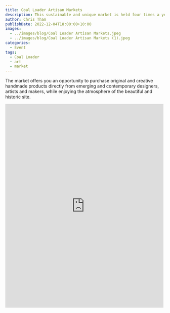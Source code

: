 ```yaml
---
title: Coal Loader Artisan Markets
description: This sustainable and unique market is held four times a year
author: Chris Tham
publishDate: 2022-12-04T18:00:00+10:00
images:
  - ../images/blog/Coal Loader Artisan Markets.jpeg
  - ../images/blog/Coal Loader Artisan Markets (1).jpeg
categories:
  - Event
tags:
  - Coal Loader
  - art
  - market
---
```


The market offers you an opportunity to purchase original and creative handmade products directly from emerging and contemporary designers, artists and makers, while enjoying the atmosphere of the beautiful and historic site.

<iframe src="https://www.facebook.com/plugins/post.php?href=https%3A%2F%2Fwww.facebook.com%2Fchris1.tham%2Fposts%2Fpfbid03822NtrUMLZSnDKHhVkzvJnWtRE2Ra5NY3MKFGS7R5GN6cqtY8TF5Qq1VQHvJrWYCl&show_text=true&width=500" width="500" height="645" style="border:none;overflow:hidden" scrolling="no" frameborder="0" allowfullscreen="true" allow="autoplay; clipboard-write; encrypted-media; picture-in-picture; web-share"></iframe>

